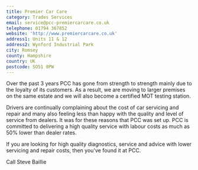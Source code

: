 ```yaml
---
title: Premier Car Care
category: Trades Services
email: service@pcc-premiercarcare.co.uk
telephone: 01794 367852
website: 'http://www.premiercarcare.co.uk'
address1: Units 11 & 12
address2: Wynford Industrial Park
city: Romsey
county: Hampshire
country: UK
postcode: SO51 0PW
---
```

Over the past 3 years PCC has gone from strength to strength mainly due to the loyalty of its customers. As a result, we are moving to larger premises on the same estate and we will also become a certified MOT testing station.

Drivers are continually complaining about the cost of car servicing and repair and many also feeling less than happy with the quality and level of service from dealers. It was for these reasons that PCC was set up. PCC is committed to delivering a high quality service with labour costs as much as 50% lower than dealer rates.

If you are looking for high quality diagnostics, service and advice with lower servicing and repair costs, then you've found it at PCC.

Call Steve Baillie

